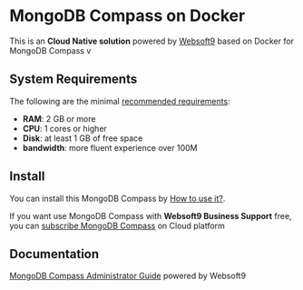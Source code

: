 # MongoDB Compass on Docker  

This is an **Cloud Native solution** powered by [Websoft9](https://www.websoft9.com) based on Docker for MongoDB Compass v

## System Requirements

The following are the minimal [recommended requirements](https://github.com/Websoft9/docker-mongocompass):

* **RAM**: 2 GB or more
* **CPU**: 1 cores or higher
* **Disk**: at least 1 GB of free space
* **bandwidth**: more fluent experience over 100M  

## Install

You can install this MongoDB Compass by [How to use it?](https://github.com/Websoft9/docker-library#how-to-use-it).   

If you want use MongoDB Compass with **Websoft9 Business Support** free, you can [subscribe MongoDB Compass](https://www.websoft9.com/apps) on Cloud platform

## Documentation

[MongoDB Compass Administrator Guide](https://support.websoft9.com/docs/mongocompass) powered by Websoft9
